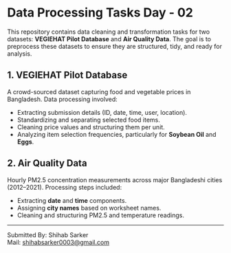 # Data Processing Tasks Day - 02

This repository contains data cleaning and transformation tasks for two datasets: **VEGIEHAT Pilot Database** and **Air Quality Data**. The goal is to preprocess these datasets to ensure they are structured, tidy, and ready for analysis.

## 1. VEGIEHAT Pilot Database  
A crowd-sourced dataset capturing food and vegetable prices in Bangladesh. Data processing involved:  
- Extracting submission details (ID, date, time, user, location).  
- Standardizing and separating selected food items.  
- Cleaning price values and structuring them per unit.  
- Analyzing item selection frequencies, particularly for **Soybean Oil** and **Eggs**.

## 2. Air Quality Data  
Hourly PM2.5 concentration measurements across major Bangladeshi cities (2012–2021). Processing steps included:  
- Extracting **date** and **time** components.  
- Assigning **city names** based on worksheet names.  
- Cleaning and structuring PM2.5 and temperature readings.  

---
Submitted By: Shihab Sarker  
Mail: shihabsarker0003@gmail.com
